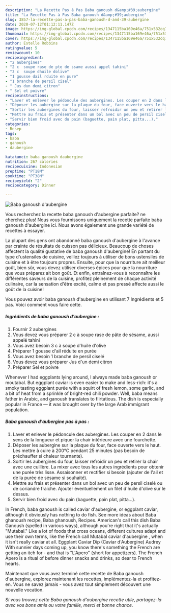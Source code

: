 ```yaml
---
description: "La Recette Pas à Pas Baba ganoush d&amp;#39;aubergine"
title: "La Recette Pas à Pas Baba ganoush d&amp;#39;aubergine"
slug: 3857-la-recette-pas-a-pas-baba-ganoush-d-and-39-aubergine
date: 2020-07-12T01:12:11.147Z
image: https://img-global.cpcdn.com/recipes/1347115ba169e46a/751x532cq70/baba-ganoush-daubergine-photo-principale-de-la-recette.jpg
thumbnail: https://img-global.cpcdn.com/recipes/1347115ba169e46a/751x532cq70/baba-ganoush-daubergine-photo-principale-de-la-recette.jpg
cover: https://img-global.cpcdn.com/recipes/1347115ba169e46a/751x532cq70/baba-ganoush-daubergine-photo-principale-de-la-recette.jpg
author: Estelle Robbins
ratingvalue: 5
reviewcount: 10
recipeingredient:
- "2 aubergines"
- "2 c  soupe rase de pte de ssame aussi appel tahini"
- "3 c  soupe dhuile dolive"
- "1 gousse dail rduite en pure"
- "1 branche de persil cisel"
- " Jus dun demi citron"
- " Sel et poivre"
recipeinstructions:
- "Laver et enlever le pédoncule des aubergines. Les couper en 2 dans le sens de la longueur et piquer la chair intérieure avec une fourchette."
- "Déposer les aubergine sur la plaque du four, face ouverte vers le haut. Les mettre à cuire à 200°C pendant 25 minutes (pas besoin de préchauffer si chaleur tournante)."
- "Sortir les aubergines du four, laisser refroidir un peu et retirer la chair avec une cuillère. La mixer avec tous les autres ingrédients pour obtenir une purée très lisse. Assaisonner et rectifier si besoin (ajouter de l&#39;ail et de la purée de sésame si souhaité)."
- "Mettre au frais et présenter dans un bol avec un peu de persil ciselé ou de coriandre fraiche. Ajouter éventuellement un filet d&#39;huile d&#39;olive sur le dessus."
- "Servir bien froid avec du pain (baguette, pain plat, pitta...)."
categories:
- Resep
tags:
- baba
- ganoush
- daubergine

katakunci: baba ganoush daubergine 
nutrition: 267 calories
recipecuisine: Indonesian
preptime: "PT18M"
cooktime: "PT38M"
recipeyield: "2"
recipecategory: Dinner

---
```



![Baba ganoush d&#39;aubergine](https://img-global.cpcdn.com/recipes/1347115ba169e46a/751x532cq70/baba-ganoush-daubergine-photo-principale-de-la-recette.jpg)

Vous recherchez la recette baba ganoush d&#39;aubergine parfaite? ne cherchez plus! Nous vous fournissons uniquement la recette parfaite baba ganoush d&#39;aubergine ici. Nous avons également une grande variété de recettes à essayer.

La plupart des gens ont abandonné baba ganoush d&#39;aubergine à l'avance par crainte de résultats de cuisson pas délicieux. Beaucoup de choses affectent la qualité gustative de baba ganoush d&#39;aubergine! En partant du type d'ustensiles de cuisine, veillez toujours à utiliser de bons ustensiles de cuisine et à être toujours propres. Ensuite, pour que la nourriture ait meilleur goût, bien sûr, vous devez utiliser diverses épices pour que la nourriture que vous préparez ait bon goût. Et enfin, entraînez-vous à reconnaître les différentes saveurs de la cuisine, profitez pleinement de chaque activité culinaire, car la sensation d'être excité, calme et pas pressé affecte aussi le goût de la cuisine!

<!--inarticleads1-->

Vous pouvez avoir baba ganoush d&#39;aubergine en utilisant 7 Ingrédients et 5 pas. Voici comment vous faire cette.

##### Ingrédients de baba ganoush d&#39;aubergine :

1. Fournir 2 aubergines
1. Vous devez vous préparer 2 c à soupe rase de pâte de sésame, aussi appelé tahini
1. Vous avez besoin 3 c à soupe d&#39;huile d&#39;olive
1. Préparer 1 gousse d&#39;ail réduite en purée
1. Vous avez besoin 1 branche de persil ciselé
1. Vous devez vous préparer  Jus d&#39;un demi citron
1. Préparer  Sel et poivre


Whenever I had eggplants lying around, I always made baba ganoush or moutabal. But eggplant caviar is even easier to make and less-rich: it&#39;s a smoky tasting eggplant purée with a squirt of fresh lemon, some garlic, and a bit of heat from a sprinkle of bright-red chili powder. Well, baba means father in Arabic, and ganoush translates to flirtatious. The dish is especially popular in France — it was brought over by the large Arab immigrant population. 

<!--inarticleads2-->

##### Baba ganoush d&#39;aubergine pas à pas :

1. Laver et enlever le pédoncule des aubergines. Les couper en 2 dans le sens de la longueur et piquer la chair intérieure avec une fourchette.
1. Déposer les aubergine sur la plaque du four, face ouverte vers le haut. Les mettre à cuire à 200°C pendant 25 minutes (pas besoin de préchauffer si chaleur tournante).
1. Sortir les aubergines du four, laisser refroidir un peu et retirer la chair avec une cuillère. La mixer avec tous les autres ingrédients pour obtenir une purée très lisse. Assaisonner et rectifier si besoin (ajouter de l&#39;ail et de la purée de sésame si souhaité).
1. Mettre au frais et présenter dans un bol avec un peu de persil ciselé ou de coriandre fraiche. Ajouter éventuellement un filet d&#39;huile d&#39;olive sur le dessus.
1. Servir bien froid avec du pain (baguette, pain plat, pitta...).


In French, baba ganoush is called caviar d&#39;aubergine, or eggplant caviar, although it obviously has nothing to do fish. See more ideas about Baba ghanoush recipe, Baba ghanoush, Recipes. American&#39;s call this dish Baba Ganoush (spelled in various ways), although you&#39;re right that it&#39;s actually &#34;Mutabal.&#34; Like a lot of foods that cross oceans, different cultures adapt and use their own terms, like the French call Mutabal caviar d&#39;aubergine , when it isn&#39;t really caviar at all. Eggplant Caviar Dip (Caviar d&#39;Aubergine) Audrey With sunnier days coming up, you know there&#39;s something the French are getting an itch for - and that is &#34;L&#39;Apero&#34; (short for appetizers). The French Apero is a ritual of before dinner snacks and drinks, so dear to French hearts. 

<!--inarticleads1-->

<p>
Maintenant que vous avez terminé cette recette de Baba ganoush d&#39;aubergine, explorez maintenant les recettes, implémentez-la et profitez-en. Vous ne savez jamais - vous avez tout simplement découvert une nouvelle vocation.
</p>

<p>
<i>Si vous trouvez cette Baba ganoush d&#39;aubergine recette utile, partagez-la avec vos bons amis ou votre famille, merci et bonne chance.</i>
</p>
